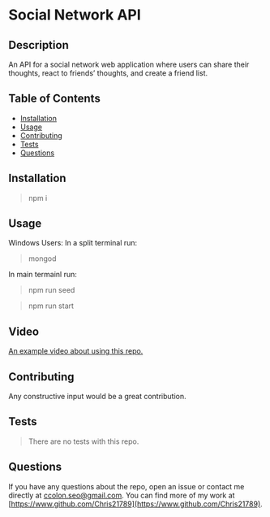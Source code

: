 # Social Network API

## Description

An API for a social network web application where users can share their thoughts, react to friends’ thoughts, and create a friend list.

## Table of Contents

* [Installation](#installation)
* [Usage](#usage)
* [Contributing](#contributing)
* [Tests](#tests)
* [Questions](#questions)

## Installation

>npm i

## Usage

Windows Users: In a split terminal run:

>mongod

In main termainl run:

>npm run seed

>npm run start

## Video

[An example video about using this repo.]()

## Contributing

Any constructive input would be a great contribution.

## Tests

>There are no tests with this repo.

## Questions

If you have any questions about the repo, open an issue or contact me directly at ccolon.seo@gmail.com. You can find more of my work at [https://www.github.com/Chris21789](https://www.github.com/Chris21789).
